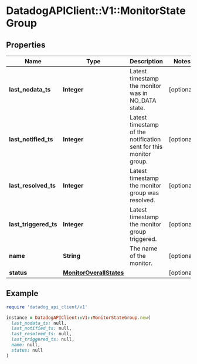 # DatadogAPIClient::V1::MonitorStateGroup

## Properties

| Name | Type | Description | Notes |
| ---- | ---- | ----------- | ----- |
| **last_nodata_ts** | **Integer** | Latest timestamp the monitor was in NO_DATA state. | [optional] |
| **last_notified_ts** | **Integer** | Latest timestamp of the notification sent for this monitor group. | [optional] |
| **last_resolved_ts** | **Integer** | Latest timestamp the monitor group was resolved. | [optional] |
| **last_triggered_ts** | **Integer** | Latest timestamp the monitor group triggered. | [optional] |
| **name** | **String** | The name of the monitor. | [optional] |
| **status** | [**MonitorOverallStates**](MonitorOverallStates.md) |  | [optional] |

## Example

```ruby
require 'datadog_api_client/v1'

instance = DatadogAPIClient::V1::MonitorStateGroup.new(
  last_nodata_ts: null,
  last_notified_ts: null,
  last_resolved_ts: null,
  last_triggered_ts: null,
  name: null,
  status: null
)
```

